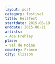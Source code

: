 ```yaml
---
layout: post
category: festival
title: Hellfest
startdate: 2015-06-19
enddate: 2015-06-21
artists: 
- Ace Frehley
place: 
- Val de Moine
country: France
city: Clisson
---
```


